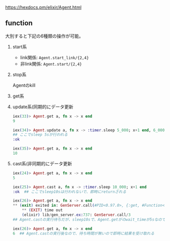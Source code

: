 https://hexdocs.pm/elixir/Agent.html


## function
大別すると下記の6種類の操作が可能。
1. start系
    - link関係: `Agent.start_link/{2,4}`
    - 非link関係: `Agent.start/{2,4}`

2. stop系

    Agentのkill
  
3. get系

4. update系(同期的にデータ更新
    ```elixir
    iex(33)> Agent.get a, fn x -> x end
    9

    iex(34)> Agent.update a, fn x -> :timer.sleep 5_000; x+1 end, 6_000
    ## ここでsleep 5sが行われる
    :ok

    iex(35)> Agent.get a, fn x -> x end
    10

    ```


5. cast系(非同期的にデータ更新
    ```elixir
    iex(24)> Agent.get a, fn x -> x end
    5

    iex(25)> Agent.cast a, fn x -> :timer.sleep 10_000; x+1 end
    :ok  ## ここでsleep10sは行われないで、即時にreturnされる

    iex(26)> Agent.get a, fn x -> x end
    ** (exit) exited in: GenServer.call(#PID<0.97.0>, {:get, #Function<6.99386804/1 in :erl_eval.expr/5>}, 5000)
        ** (EXIT) time out
        (elixir) lib/gen_server.ex:737: GenServer.call/3
    ## Agent.castの実行待ちだが、sleep10sで、Agent.getがのwait_timeが5sなので、タイムアウト

    iex(26)> Agent.get a, fn x -> x end
    6  ## Agent.castの実行後なので、待ち時間が無いので即時に結果を受け取れる
    ```


